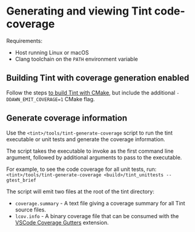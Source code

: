 # Generating and viewing Tint code-coverage

Requirements:

* Host running Linux or macOS
* Clang toolchain on the `PATH` environment variable

## Building Tint with coverage generation enabled

Follow the steps [to build Tint with CMake](../building.md), but include the additional `-DDAWN_EMIT_COVERAGE=1` CMake flag.

## Generate coverage information

Use the `<tint>/tools/tint-generate-coverage` script to run the tint executable or unit tests and generate the coverage information.

The script takes the executable to invoke as the first command line argument, followed by additional arguments to pass to the executable.

For example, to see the code coverage for all unit tests, run:
`<tint>/tools/tint-generate-coverage <build>/tint_unittests --gtest_brief`

The script will emit two files at the root of the tint directory:

* `coverage.summary` - A text file giving a coverage summary for all Tint source files.
* `lcov.info` - A binary coverage file that can be consumed with the [VSCode Coverage Gutters](https://marketplace.visualstudio.com/items?itemName=ryanluker.vscode-coverage-gutters) extension.
